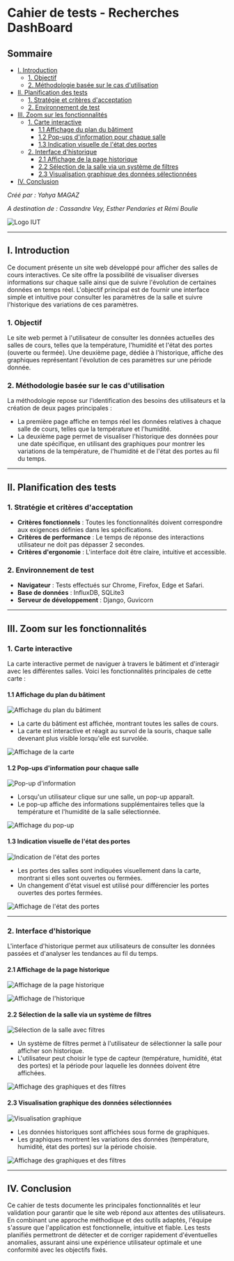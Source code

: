 # Cahier de tests - Recherches DashBoard

## Sommaire
- [I. Introduction](#i-introduction)
  - [1. Objectif](#1-objectif)
  - [2. Méthodologie basée sur le cas d'utilisation](#2-méthodologie-basée-sur-le-cas-d-utilisation)
- [II. Planification des tests](#ii-planification-des-tests)
  - [1. Stratégie et critères d'acceptation](#1-stratégie-et-critères-d-acceptation)
  - [2. Environnement de test](#2-environnement-de-test)
- [III. Zoom sur les fonctionnalités](#iii-zoom-sur-les-fonctionnalités)
  - [1. Carte interactive](#1-carte-interactive)
    - [1.1 Affichage du plan du bâtiment](#11-affichage-du-plan-du-bâtiment)
    - [1.2 Pop-ups d'information pour chaque salle](#12-pop-ups-d-information-pour-chaque-salle)
    - [1.3 Indication visuelle de l'état des portes](#13-indication-visuelle-de-l-état-des-portes)
  - [2. Interface d'historique](#2-interface-d-historique)
    - [2.1 Affichage de la page historique](#21-affichage-de-la-page-historique)
    - [2.2 Sélection de la salle via un système de filtres](#22-sélection-de-la-salle-via-un-système-de-filtres)
    - [2.3 Visualisation graphique des données sélectionnées](#23-visualisation-graphique-des-données-sélectionnées)
- [IV. Conclusion](#iv-conclusion)

_Créé par : Yahya MAGAZ_

_A destination de : Cassandre Vey, Esther Pendaries et Rémi Boulle_

![Logo IUT](../images/Logo_IUT.png)

---

## I. Introduction

Ce document présente un site web développé pour afficher des salles de cours interactives. Ce site offre la possibilité de visualiser diverses informations sur chaque salle ainsi que de suivre l'évolution de certaines données en temps réel. L'objectif principal est de fournir une interface simple et intuitive pour consulter les paramètres de la salle et suivre l'historique des variations de ces paramètres.

### 1. Objectif

Le site web permet à l'utilisateur de consulter les données actuelles des salles de cours, telles que la température, l'humidité et l'état des portes (ouverte ou fermée). Une deuxième page, dédiée à l'historique, affiche des graphiques représentant l'évolution de ces paramètres sur une période donnée.

### 2. Méthodologie basée sur le cas d'utilisation

La méthodologie repose sur l'identification des besoins des utilisateurs et la création de deux pages principales : 
- La première page affiche en temps réel les données relatives à chaque salle de cours, telles que la température et l'humidité.
- La deuxième page permet de visualiser l'historique des données pour une date spécifique, en utilisant des graphiques pour montrer les variations de la température, de l'humidité et de l'état des portes au fil du temps.

---

## II. Planification des tests

### 1. Stratégie et critères d'acceptation

- **Critères fonctionnels** : Toutes les fonctionnalités doivent correspondre aux exigences définies dans les spécifications.
- **Critères de performance** : Le temps de réponse des interactions utilisateur ne doit pas dépasser 2 secondes.
- **Critères d'ergonomie** : L'interface doit être claire, intuitive et accessible.

### 2. Environnement de test

- **Navigateur** : Tests effectués sur Chrome, Firefox, Edge et Safari.
- **Base de données** : InfluxDB, SQLite3
- **Serveur de développement** : Django, Guvicorn

---

## III. Zoom sur les fonctionnalités

### 1. Carte interactive

La carte interactive permet de naviguer à travers le bâtiment et d'interagir avec les différentes salles. Voici les fonctionnalités principales de cette carte :

#### 1.1 Affichage du plan du bâtiment

![Affichage du plan du bâtiment](../images/UcConsultCarte.PNG)

- La carte du bâtiment est affichée, montrant toutes les salles de cours.
- La carte est interactive et réagit au survol de la souris, chaque salle devenant plus visible lorsqu'elle est survolée.

![Affichage de la carte](../images/AfficherMap.PNG)

#### 1.2 Pop-ups d'information pour chaque salle

![Pop-up d'information](../images/UcVoirInfosCapteurs.PNG)

- Lorsqu'un utilisateur clique sur une salle, un pop-up apparaît.
- Le pop-up affiche des informations supplémentaires telles que la température et l'humidité de la salle sélectionnée.

![Affichage du pop-up](../images/Pop-up.PNG)

#### 1.3 Indication visuelle de l'état des portes

![Indication de l'état des portes](../images/UcEtatPortes.PNG)

- Les portes des salles sont indiquées visuellement dans la carte, montrant si elles sont ouvertes ou fermées.
- Un changement d'état visuel est utilisé pour différencier les portes ouvertes des portes fermées.

![Affichage de l'état des portes](../images/EtatPortes.PNG)

---

### 2. Interface d'historique

L'interface d'historique permet aux utilisateurs de consulter les données passées et d'analyser les tendances au fil du temps.

#### 2.1 Affichage de la page historique

![Affichage de la page historique](../images/UcConsultHistorique.PNG)

![Affichage de l'historique](../images/AfficherDeLHistorique.png)

#### 2.2 Sélection de la salle via un système de filtres

![Sélection de la salle avec filtres](../images/UcFiltres.PNG)

- Un système de filtres permet à l'utilisateur de sélectionner la salle pour afficher son historique.
- L'utilisateur peut choisir le type de capteur (température, humidité, état des portes) et la période pour laquelle les données doivent être affichées.

![Affichage des graphiques et des filtres](../images/FiltresEtGraphiques.png)

#### 2.3 Visualisation graphique des données sélectionnées

![Visualisation graphique](../images/UcAfficherGraphes.PNG)

- Les données historiques sont affichées sous forme de graphiques.
- Les graphiques montrent les variations des données (température, humidité, état des portes) sur la période choisie.

![Affichage des graphiques et des filtres](../images/FiltresEtGraphiques.png)

---

## IV. Conclusion

Ce cahier de tests documente les principales fonctionnalités et leur validation pour garantir que le site web répond aux attentes des utilisateurs. En combinant une approche méthodique et des outils adaptés, l'équipe s'assure que l'application est fonctionnelle, intuitive et fiable. Les tests planifiés permettront de détecter et de corriger rapidement d'éventuelles anomalies, assurant ainsi une expérience utilisateur optimale et une conformité avec les objectifs fixés.

